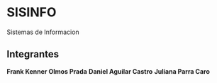 # SISINFO
Sistemas de Informacion
## Integrantes
**Frank Kenner Olmos Prada**
**Daniel Aguilar Castro**
**Juliana Parra Caro**
